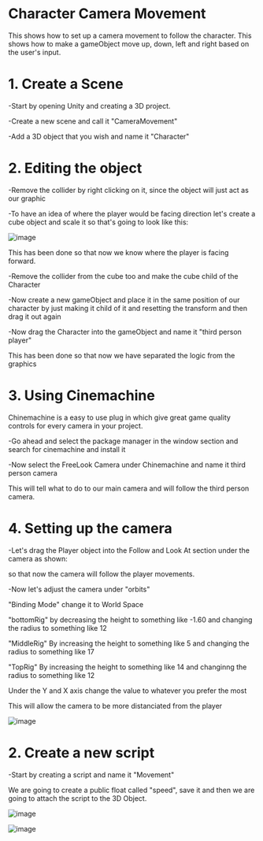 # Character Camera Movement

This shows how to set up a camera movement to follow the character.
This shows how to make a gameObject move up, down, left and right based on the user's input.

# 1. Create a Scene

-Start by opening Unity and creating a 3D project.

-Create a new scene and call it "CameraMovement"

-Add a 3D object that you wish and name it "Character"

# 2. Editing the object

-Remove the collider by right clicking on it, since the object will just act as our graphic

-To have an idea of where the player would be facing direction let's create a cube object and scale it
so that's going to look like this:

![image](https://user-images.githubusercontent.com/91954726/136019590-9a9b10b8-7941-441a-becd-6dc62e3505d0.png)

This has been done so that now we know where the player is facing forward.

-Remove the collider from the cube too and make the cube child of the Character

-Now create a new gameObject and place it in the same position of our character by just making it child of it and resetting the transform and then drag it out again

-Now drag the Character into the gameObject and name it "third person player"

This has been done so that now we have separated the logic from the graphics

# 3. Using Cinemachine

Chinemachine is a easy to use plug in which give great game quality controls for every camera in your project.

-Go ahead and select the package manager in the window section and search for cinemachine and install it

-Now select the FreeLook Camera under Chinemachine and name it third person camera

This will tell what to do to our main camera and will follow the third person camera.

# 4. Setting up the camera

-Let's drag the Player object into the Follow and Look At section under the camera as shown:


so that now the camera will follow the player movements.

-Now let's adjust the camera under "orbits"

"Binding Mode" change it to World Space

"bottomRig" by decreasing the height to something like -1.60 and changing the radius to something like 12 

"MiddleRig" By increasing the height to something like 5 and changing the radius to something like 17

"TopRig" By increasing the height to something like 14 and changinng the radius to something like 12

Under the Y and X axis change the value to whatever you prefer the most 

This will allow the camera to be more distanciated from the player

![image](https://user-images.githubusercontent.com/91954726/140926946-5d388e46-de97-402b-ae35-a0a0249429d6.png)


# 2. Create a new script

-Start by creating a script and name it "Movement"

We are going to create a public float called "speed", save it and then we are going to attach the script to the 3D Object.

![image](https://user-images.githubusercontent.com/91954726/136017364-06b33349-3709-4591-8f64-9aaa2018da4a.png)

![image](https://user-images.githubusercontent.com/91954726/136018141-acccbe2f-e682-402f-8bbf-0f12d63f5eb1.png)




